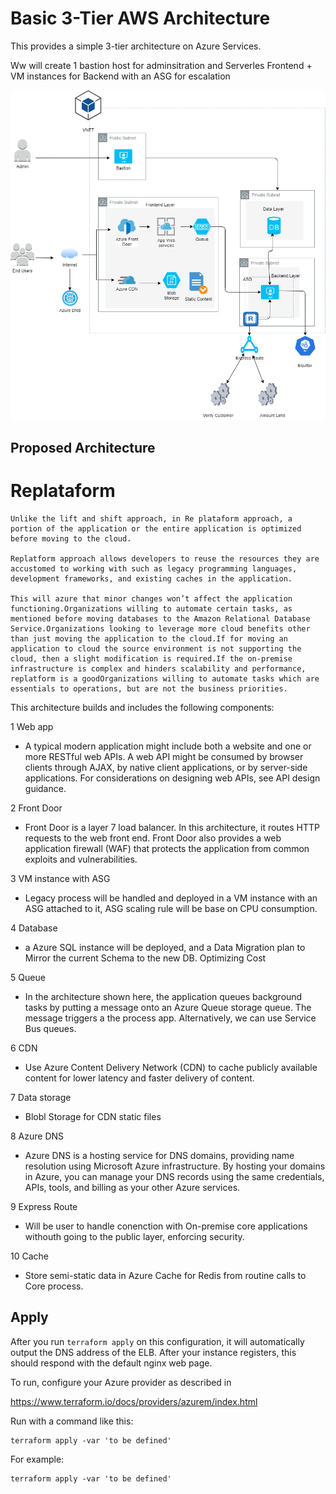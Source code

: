 # Basic 3-Tier AWS Architecture

This provides a simple 3-tier architecture on Azure Services. 

Ww will create 1 bastion host for adminsitration and Serverles Frontend + VM instances for Backend with an ASG for escalation

![alt text](../Images/them_new_architecture.png)

## Proposed Architecture
# Replataform
```
Unlike the lift and shift approach, in Re plataform approach, a portion of the application or the entire application is optimized before moving to the cloud. 

Replatform approach allows developers to reuse the resources they are accustomed to working with such as legacy programming languages, development frameworks, and existing caches in the application.

This will azure that minor changes won’t affect the application functioning.Organizations willing to automate certain tasks, as mentioned before moving databases to the Amazon Relational Database Service.Organizations looking to leverage more cloud benefits other than just moving the application to the cloud.If for moving an application to cloud the source environment is not supporting the cloud, then a slight modification is required.If the on-premise infrastructure is complex and hinders scalability and performance, replatform is a goodOrganizations willing to automate tasks which are essentials to operations, but are not the business priorities.
```

This architecture builds and includes the following components:

1 Web app
 * A typical modern application might include both a website and one or more RESTful web APIs. A web API might be consumed by browser clients through AJAX, by native client applications, or by server-side applications. For considerations on designing web APIs, see API design guidance.

2 Front Door
 * Front Door is a layer 7 load balancer. In this architecture, it routes HTTP requests to the web front end. Front Door also provides a web application firewall (WAF) that protects the application from common exploits and vulnerabilities.

3 VM instance with ASG
 * Legacy process will be handled and deployed in a VM instance with an ASG attached to it, ASG scaling rule will be base on CPU consumption.

4 Database
 * a Azure SQL instance will be deployed, and a Data Migration plan to Mirror the current Schema to the new DB. Optimizing Cost

5 Queue
 * In the architecture shown here, the application queues background tasks by putting a message onto an Azure Queue storage queue. The message triggers a the process app. Alternatively, we can use Service Bus queues. 

6 CDN
 * Use Azure Content Delivery Network (CDN) to cache publicly available content for lower latency and faster delivery of content.

7 Data storage
 * Blobl Storage for CDN static files

8 Azure DNS
 * Azure DNS is a hosting service for DNS domains, providing name resolution using Microsoft Azure infrastructure. By hosting your domains in Azure, you can manage your DNS records using the same credentials, APIs, tools, and billing as your other Azure services.

9 Express Route
 * Will be user to handle conenction with On-premise core applications withouth going to the public layer, enforcing security.

10 Cache
*  Store semi-static data in Azure Cache for Redis from routine calls to Core process.

## Apply

After you run `terraform apply` on this configuration, it will
automatically output the DNS address of the ELB. After your instance
registers, this should respond with the default nginx web page.

To run, configure your Azure provider as described in 

https://www.terraform.io/docs/providers/azurem/index.html

Run with a command like this:

```
terraform apply -var 'to be defined'    
```


For example:

```
terraform apply -var 'to be defined'    
```

